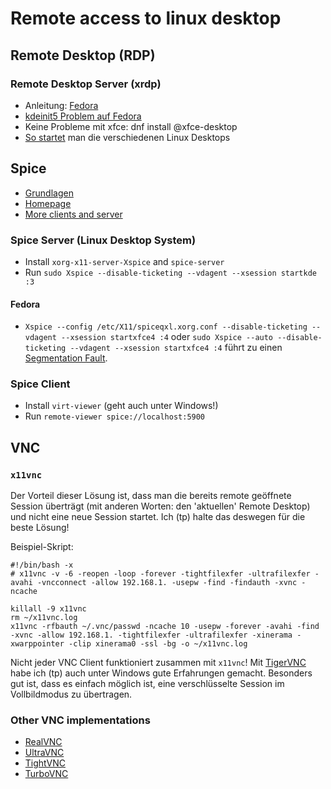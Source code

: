 # Remote access to linux desktop

## Remote Desktop (RDP)

### Remote Desktop Server (xrdp)

* Anleitung: [Fedora](https://gist.github.com/bcambl/ff17eae67863eda34c24)
* [kdeinit5 Problem auf Fedora](https://lists.fedoraproject.org/archives/list/kde@lists.fedoraproject.org/thread/3M3KMFPV25BWNHBLBNO3DHHZLDFGAAHZ/)
* Keine Probleme mit xfce: dnf install @xfce-desktop
* [So startet](http://bullcreekstudio.com/commentary/start-remote-xrdp-session-mate-debian-cuz-gnome-3-just-sucks/) man die verschiedenen Linux Desktops 

## Spice

* [Grundlagen](http://www.heise.de/ix/artikel/Gewuerzmischung-1748671.html)
* [Homepage](http://www.spice-space.org/index.html)
* [More clients and server](http://www.spice-space.org/download.html) 

### Spice Server (Linux Desktop System)

* Install `xorg-x11-server-Xspice` and `spice-server`
* Run `sudo Xspice --disable-ticketing --vdagent --xsession startkde :3` 

#### Fedora

* `Xspice --config /etc/X11/spiceqxl.xorg.conf --disable-ticketing --vdagent --xsession startxfce4 :4` 
  oder `sudo Xspice --auto --disable-ticketing --vdagent --xsession startxfce4 :4` 
  führt zu einen [Segmentation Fault](https://bugzilla.redhat.com/show_bug.cgi?id=1405939). 

### Spice Client

* Install `virt-viewer` (geht auch unter Windows!)
* Run `remote-viewer spice://localhost:5900` 

## VNC

### `x11vnc`

Der Vorteil dieser Lösung ist, dass man die bereits remote geöffnete Session 
überträgt (mit anderen Worten: den 'aktuellen' Remote Desktop) und nicht eine 
neue Session startet. Ich (tp) halte das deswegen für die beste Lösung!

Beispiel-Skript:

```
#!/bin/bash -x
# x11vnc -v -6 -reopen -loop -forever -tightfilexfer -ultrafilexfer -avahi -vncconnect -allow 192.168.1. -usepw -find -findauth -xvnc -ncache

killall -9 x11vnc 
rm ~/x11vnc.log
x11vnc -rfbauth ~/.vnc/passwd -ncache 10 -usepw -forever -avahi -find -xvnc -allow 192.168.1. -tightfilexfer -ultrafilexfer -xinerama -xwarppointer -clip xinerama0 -ssl -bg -o ~/x11vnc.log
```

Nicht jeder VNC Client funktioniert zusammen mit `x11vnc`! 
Mit [TigerVNC](http://tigervnc.org/) habe 
ich (tp) auch unter Windows gute Erfahrungen gemacht. Besonders gut ist, dass 
es einfach möglich ist, eine verschlüsselte Session im Vollbildmodus zu 
übertragen.

### Other VNC implementations

* [RealVNC](https://www.realvnc.com/en/connect/download/vnc/)
* [UltraVNC](http://www.uvnc.com/downloads/ultravnc.html)
* [TightVNC](https://www.tightvnc.com/)
* [TurboVNC](https://turbovnc.org/)
